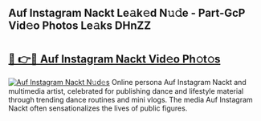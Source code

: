 ## Auf Instagram Nackt Le𝚊k𝚎d N𝚞𝚍e - Part-GcP Vid𝚎o Photos Le𝚊ks DHnZZ

# <h2><a href="http://fb6bftz.evod.top/?m=Auf+Instagram+Nackt">🔗 👉🔴 Auf Instagram Nackt Vid𝚎o Ph𝚘t𝚘s</a></h2>

[![Auf Instagram Nackt N𝚞d𝚎s](https://i.imgur.com/8V9OHl7.gif)](http://fb6bftz.evod.top/?m=Auf+Instagram+Nackt)
Online persona Auf Instagram Nackt and multimedia artist, celebrated for publishing dance and lifestyle material through trending dance routines and mini vlogs. The media Auf Instagram Nackt often sensationalizes the lives of public figures. 

